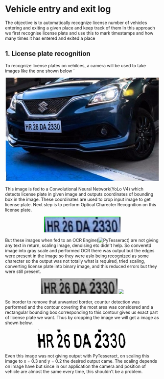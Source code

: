 # Vehicle entry and exit log

The objective is to automatically recognize license number of vehicles entering and exiting a given place and keep track of them
In this approach we first recognise license plate and use this to mark timestamps and how many times it has entered and exited a place

## 1. License plate recognition
  
  To recognize license plates on vehilces, a camera will be used to take images like the one shown below
  ` 
  <p align="center">
    <img src="https://github.com/imran-afreed/licence_plate_recognition/blob/master/one.jpg" alt="vehicle pic" width="500">
  </p>
  
  This image is fed to a Convolutional Neural Network(YoLo V4) which detects license plate in given image and outputs coordinates of bounding box in the image. These coordinates are used to crop input image to get license plate. Next step is to perform Optical Charecter Recognition on this license plate.
  
  
  <p align="center">
    <img src="https://github.com/imran-afreed/licence_plate_recognition/blob/master/cropped.png" alt="cropped image" width="250">
  </p>
  
  But these images when fed to an OCR Engine(![PyTesseract](https://pypi.org/project/pytesseract/)) are not giving any text in return, scaling image, denoising etc didn't help. So converetd image into gray scale and performed OCR there was output but the edges were present in the image so they were aslo being recognized as some charecter so the output was not totally what is required, tried scaling, converting license plate into binary image, and this reduced errors but they were still present.
  
  
<p align="center">
  <img width="250" src="https://github.com/imran-afreed/licence_plate_recognition/blob/master/no_scaling_gray%0C.png">
  <img width="250" src="https://github.com/imran-afreed/licence_plate_recognition/blob/master/no%20scaling%20adaptiveIHR%2096%20DA%202330:%0A%0C.png">
</p>
  
  So inorder to remove that unwanted border, countur detection was performed and the contour covering the most area was considered and a rectangular bounding box corresponding to this contour gives us exact part of license plate we want. Thus by cropping the image we will get a image as shown below.
  
<p align="center">
  <img src="https://github.com/imran-afreed/licence_plate_recognition/blob/master/no%20scale%20font%20increased%20border%20-r%0C.png" alt="preprocessed" width="300">
</p>

  Even this image was not giving output with PyTesseract, on scaling this image to x = 0.3 and y = 0.2 the desired output came. The scaling depends on image have but since in our application the camera and position of vehicle are almost the same every time, this shouldn't be a problem.
  
